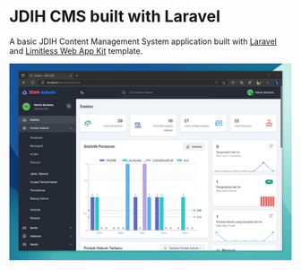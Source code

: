# JDIH CMS built with Laravel
A basic JDIH Content Management System application built with [Laravel](https://en.wikipedia.org/wiki/Hosts_%28file%29) and [Limitless Web App Kit](https://themeforest.net/item/limitless-responsive-web-application-kit/13080328) template.

![screenshot](public/assets/screenshot.jpg)
